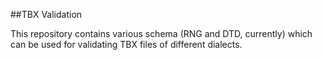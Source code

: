 ##TBX Validation

This repository contains various schema (RNG and DTD, currently) which can be used for validating TBX files of different dialects.